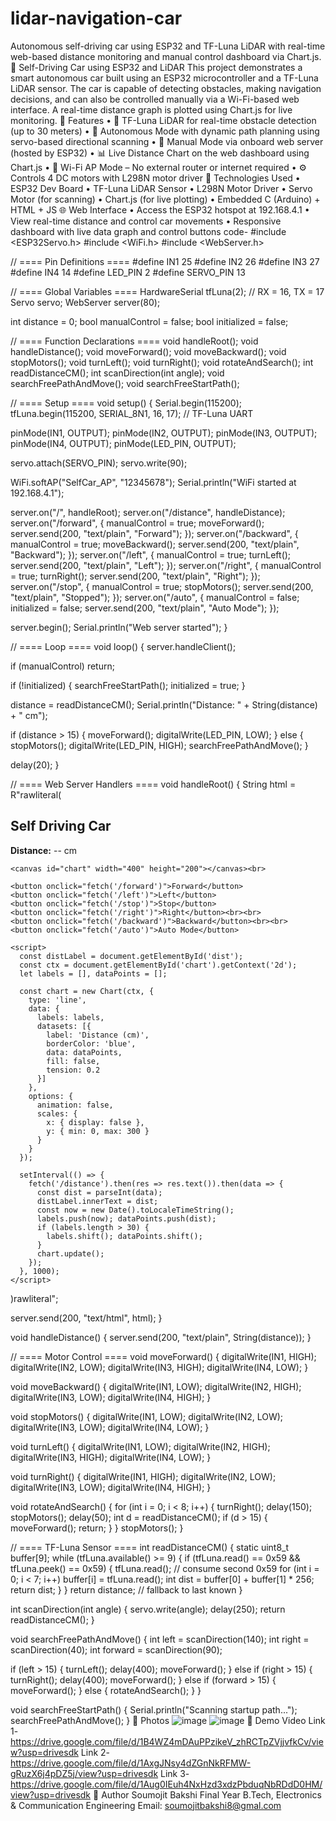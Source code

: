 # lidar-navigation-car
Autonomous self-driving car using ESP32 and TF-Luna LiDAR with real-time web-based distance monitoring and manual control dashboard via Chart.js.
🚗 Self-Driving Car using ESP32 and LiDAR
This project demonstrates a smart autonomous car built using an ESP32 microcontroller and a TF-Luna LiDAR sensor. The car is capable of detecting obstacles, making navigation decisions, and can also be controlled manually via a Wi-Fi-based web interface. A real-time distance graph is plotted using Chart.js for live monitoring.
🔧 Features
•	📡 TF-Luna LiDAR for real-time obstacle detection (up to 30 meters)
•	🧠 Autonomous Mode with dynamic path planning using servo-based directional scanning
•	🔹 Manual Mode via onboard web server (hosted by ESP32)
•	📊 Live Distance Chart on the web dashboard using Chart.js
•	📶 Wi-Fi AP Mode – No external router or internet required
•	⚙️ Controls 4 DC motors with L298N motor driver
🧰 Technologies Used
•	ESP32 Dev Board
•	TF-Luna LiDAR Sensor
•	L298N Motor Driver
•	Servo Motor (for scanning)
•	Chart.js (for live plotting)
•	Embedded C (Arduino) + HTML + JS
🌐 Web Interface
•	Access the ESP32 hotspot at 192.168.4.1
•	View real-time distance and control car movements
•	Responsive dashboard with live data graph and control buttons
code-
#include <ESP32Servo.h>
#include <WiFi.h>
#include <WebServer.h>

// ==== Pin Definitions ====
#define IN1 25
#define IN2 26
#define IN3 27
#define IN4 14
#define LED_PIN 2
#define SERVO_PIN 13

// ==== Global Variables ====
HardwareSerial tfLuna(2); // RX = 16, TX = 17
Servo servo;
WebServer server(80);

int distance = 0;
bool manualControl = false;
bool initialized = false;

// ==== Function Declarations ====
void handleRoot();
void handleDistance();
void moveForward();
void moveBackward();
void stopMotors();
void turnLeft();
void turnRight();
void rotateAndSearch();
int readDistanceCM();
int scanDirection(int angle);
void searchFreePathAndMove();
void searchFreeStartPath();

// ==== Setup ====
void setup() {
  Serial.begin(115200);
  tfLuna.begin(115200, SERIAL_8N1, 16, 17); // TF-Luna UART

  pinMode(IN1, OUTPUT); pinMode(IN2, OUTPUT);
  pinMode(IN3, OUTPUT); pinMode(IN4, OUTPUT);
  pinMode(LED_PIN, OUTPUT);

  servo.attach(SERVO_PIN);
  servo.write(90);

  WiFi.softAP("SelfCar_AP", "12345678");
  Serial.println("WiFi started at 192.168.4.1");

  server.on("/", handleRoot);
  server.on("/distance", handleDistance);
  server.on("/forward", []() { manualControl = true; moveForward(); server.send(200, "text/plain", "Forward"); });
  server.on("/backward", []() { manualControl = true; moveBackward(); server.send(200, "text/plain", "Backward"); });
  server.on("/left", []() { manualControl = true; turnLeft(); server.send(200, "text/plain", "Left"); });
  server.on("/right", []() { manualControl = true; turnRight(); server.send(200, "text/plain", "Right"); });
  server.on("/stop", []() { manualControl = true; stopMotors(); server.send(200, "text/plain", "Stopped"); });
  server.on("/auto", []() { manualControl = false; initialized = false; server.send(200, "text/plain", "Auto Mode"); });

  server.begin();
  Serial.println("Web server started");
}

// ==== Loop ====
void loop() {
  server.handleClient();

  if (manualControl) return;

  if (!initialized) {
    searchFreeStartPath();
    initialized = true;
  }

  distance = readDistanceCM();
  Serial.println("Distance: " + String(distance) + " cm");

  if (distance > 15) {
    moveForward();
    digitalWrite(LED_PIN, LOW);
  } else {
    stopMotors();
    digitalWrite(LED_PIN, HIGH);
    searchFreePathAndMove();
  }

  delay(20);
}

// ==== Web Server Handlers ====
void handleRoot() {
  String html = R"rawliteral(
  <!DOCTYPE html>
  <html>
  <head>
    <title>Self Driving Car</title>
    <meta name="viewport" content="width=device-width, initial-scale=1">
    <script src="https://cdn.jsdelivr.net/npm/chart.js"></script>
  </head>
  <body>
    <h2>Self Driving Car</h2>
    <p><b>Distance:</b> <span id="dist">--</span> cm</p>

    <canvas id="chart" width="400" height="200"></canvas><br>

    <button onclick="fetch('/forward')">Forward</button>
    <button onclick="fetch('/left')">Left</button>
    <button onclick="fetch('/stop')">Stop</button>
    <button onclick="fetch('/right')">Right</button><br><br>
    <button onclick="fetch('/backward')">Backward</button><br><br>
    <button onclick="fetch('/auto')">Auto Mode</button>

    <script>
      const distLabel = document.getElementById('dist');
      const ctx = document.getElementById('chart').getContext('2d');
      let labels = [], dataPoints = [];

      const chart = new Chart(ctx, {
        type: 'line',
        data: {
          labels: labels,
          datasets: [{
            label: 'Distance (cm)',
            borderColor: 'blue',
            data: dataPoints,
            fill: false,
            tension: 0.2
          }]
        },
        options: {
          animation: false,
          scales: {
            x: { display: false },
            y: { min: 0, max: 300 }
          }
        }
      });

      setInterval(() => {
        fetch('/distance').then(res => res.text()).then(data => {
          const dist = parseInt(data);
          distLabel.innerText = dist;
          const now = new Date().toLocaleTimeString();
          labels.push(now); dataPoints.push(dist);
          if (labels.length > 30) {
            labels.shift(); dataPoints.shift();
          }
          chart.update();
        });
      }, 1000);
    </script>
  </body>
  </html>
  )rawliteral";

  server.send(200, "text/html", html);
}

void handleDistance() {
  server.send(200, "text/plain", String(distance));
}

// ==== Motor Control ====
void moveForward() {
  digitalWrite(IN1, HIGH); digitalWrite(IN2, LOW);
  digitalWrite(IN3, HIGH); digitalWrite(IN4, LOW);
}

void moveBackward() {
  digitalWrite(IN1, LOW); digitalWrite(IN2, HIGH);
  digitalWrite(IN3, LOW); digitalWrite(IN4, HIGH);
}

void stopMotors() {
  digitalWrite(IN1, LOW); digitalWrite(IN2, LOW);
  digitalWrite(IN3, LOW); digitalWrite(IN4, LOW);
}

void turnLeft() {
  digitalWrite(IN1, LOW); digitalWrite(IN2, HIGH);
  digitalWrite(IN3, HIGH); digitalWrite(IN4, LOW);
}

void turnRight() {
  digitalWrite(IN1, HIGH); digitalWrite(IN2, LOW);
  digitalWrite(IN3, LOW); digitalWrite(IN4, HIGH);
}

void rotateAndSearch() {
  for (int i = 0; i < 8; i++) {
    turnRight(); delay(150);
    stopMotors(); delay(50);
    int d = readDistanceCM();
    if (d > 15) {
      moveForward();
      return;
    }
  }
  stopMotors();
}

// ==== TF-Luna Sensor ====
int readDistanceCM() {
  static uint8_t buffer[9];
  while (tfLuna.available() >= 9) {
    if (tfLuna.read() == 0x59 && tfLuna.peek() == 0x59) {
      tfLuna.read(); // consume second 0x59
      for (int i = 0; i < 7; i++) buffer[i] = tfLuna.read();
      int dist = buffer[0] + buffer[1] * 256;
      return dist;
    }
  }
  return distance;  // fallback to last known
}

int scanDirection(int angle) {
  servo.write(angle);
  delay(250);
  return readDistanceCM();
}

void searchFreePathAndMove() {
  int left = scanDirection(140);
  int right = scanDirection(40);
  int forward = scanDirection(90);

  if (left > 15) {
    turnLeft(); delay(400);
    moveForward();
  } else if (right > 15) {
    turnRight(); delay(400);
    moveForward();
  } else if (forward > 15) {
    moveForward();
  } else {
    rotateAndSearch();
  }
}

void searchFreeStartPath() {
  Serial.println("Scanning startup path...");
  searchFreePathAndMove();
}
📸 Photos
![image](https://github.com/user-attachments/assets/ae2d9ed3-fcee-46b1-aa16-167c276ac737)
![image](https://github.com/user-attachments/assets/c9ba6b05-0e07-4298-ae6c-ad22c38023a6)
🎥 Demo Video
Link 1-https://drive.google.com/file/d/1B4WZ4mDAuPPzikeV_zhRCTpZVjjvfkCv/view?usp=drivesdk
Link 2- https://drive.google.com/file/d/1AxgJNsy4dZGnNkRFMW-gRuzX6j4pDZ5j/view?usp=drivesdk
Link 3- https://drive.google.com/file/d/1Aug0IEuh4NxHzd3xdzPbduqNbRDdD0HM/view?usp=drivesdk
👤 Author
Soumojit Bakshi
Final Year B.Tech, Electronics & Communication Engineering
Email: soumojitbakshi8@gmal.com

